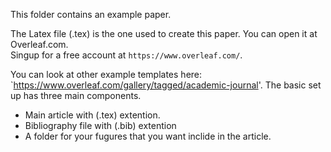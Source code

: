 This folder contains an example paper.

The Latex file (.tex) is the one used to create this paper.  You can open it at Overleaf.com.  
Singup for a free account at `https://www.overleaf.com/`.

You can look at other example templates here: `https://www.overleaf.com/gallery/tagged/academic-journal'.  The basic set up has three main components.

- Main article with (.tex) extention.
- Bibliography file with (.bib) extention
- A folder for your fugures that you want inclide in the article.


